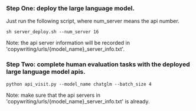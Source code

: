 ### Step One: deploy the large language model.
Just run the following script, where num_server means the api number.
```
sh server_deploy.sh --num_server 16
```

Note: the api server information will be recorded in 'copywriting/urls/{model_name}_server_info.txt'.

### Step Two: complete human evaluation tasks with the deployed large language model apis.
```
python api_visit.py --model_name chatglm --batch_size 4
```

Note: make sure that the api servers in 'copywriting/urls/{model_name}_server_info.txt' is already.